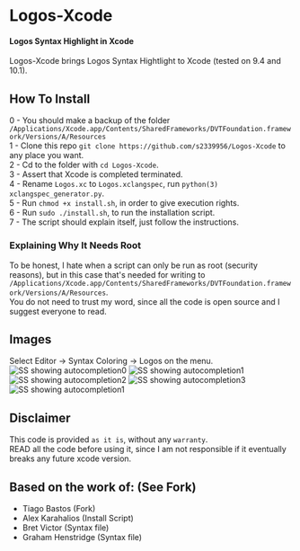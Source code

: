 # Logos-Xcode 
#### Logos Syntax Highlight in Xcode 
Logos-Xcode brings Logos Syntax Hightlight to Xcode (tested on 9.4 and 10.1). 
  
## How To Install
0 - You should make a backup of the folder `/Applications/Xcode.app/Contents/SharedFrameworks/DVTFoundation.framework/Versions/A/Resources`  
1 - Clone this repo `git clone https://github.com/s2339956/Logos-Xcode` to any place you want.  
2 - Cd to the folder with `cd Logos-Xcode`.  
3 - Assert that Xcode is completed terminated.  
4 - Rename `Logos.xc` to `Logos.xclangspec`, run `python(3) xclangspec_generator.py`.  
5 - Run `chmod +x install.sh`, in order to give execution rights.  
6 - Run `sudo ./install.sh`, to run the installation script.  
7 - The script should explain itself, just follow the instructions.  
  
### Explaining Why It Needs Root 
To be honest, I hate when a script can only be run as root (security reasons), but in this case that's needed for writing to `/Applications/Xcode.app/Contents/SharedFrameworks/DVTFoundation.framework/Versions/A/Resources`.  
You do not need to trust my word, since all the code is open source and I suggest everyone to read.  
  
## Images
Select Editor -> Syntax Coloring -> Logos on the menu.
![SS showing autocompletion0](imgs/SS_import.png)
![SS showing autocompletion1](imgs/SS_hook.png)
![SS showing autocompletion2](imgs/SS_Live.png)
![SS showing autocompletion3](imgs/SS_end.png)
![SS showing autocompletion1](imgs/SS_c.png)
  
## Disclaimer
This code is provided `as it is`, without any `warranty`.  
READ all the code before using it, since I am not responsible if it eventually breaks any future xcode version.  
  
## Based on the work of: (See Fork) 
* Tiago Bastos (Fork) 
* Alex Karahalios (Install Script) 
* Bret Victor (Syntax file) 
* Graham Henstridge (Syntax file) 
